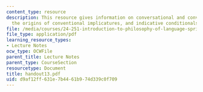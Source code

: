 ```yaml
---
content_type: resource
description: This resource gives information on conversational and conventional implicature,
  the origins of conventional implicatures, and indicative conditionals.
file: /media/courses/24-251-introduction-to-philosophy-of-language-spring-2005/d9af12ff631e7b4461b974d339c0f709_handout13.pdf
file_type: application/pdf
learning_resource_types:
- Lecture Notes
ocw_type: OCWFile
parent_title: Lecture Notes
parent_type: CourseSection
resourcetype: Document
title: handout13.pdf
uid: d9af12ff-631e-7b44-61b9-74d339c0f709
---
```

